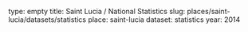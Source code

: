 type: empty
title: Saint Lucia / National Statistics
slug: places/saint-lucia/datasets/statistics
place: saint-lucia
dataset: statistics
year: 2014
